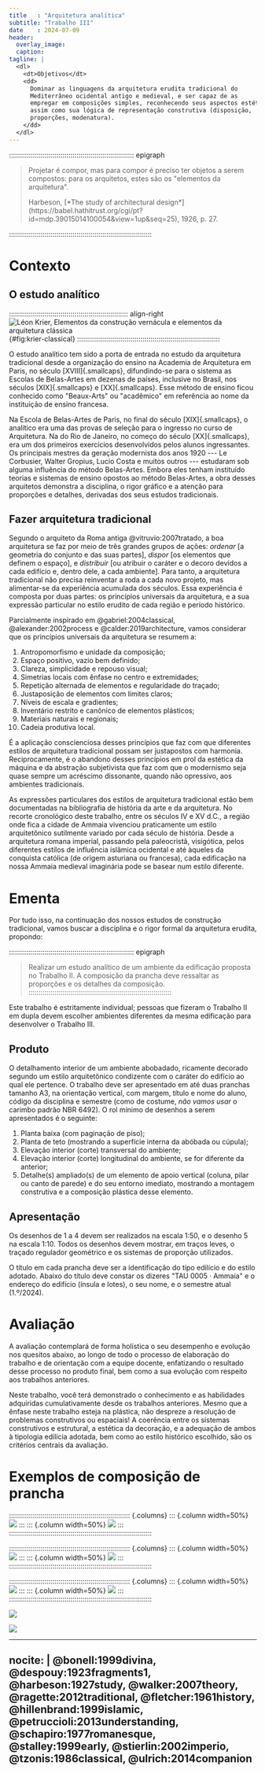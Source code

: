 ```yaml
---
title   : "Arquitetura analítica"
subtitle: "Trabalho III"
date    : 2024-07-09
header:
  overlay_image:
  caption:
tagline: |
  <dl>
    <dt>Objetivos</dt>
    <dd>
      Dominar as linguagens da arquitetura erudita tradicional do
      Mediterrâneo ocidental antigo e medieval, e ser capaz de as
      empregar em composições simples, reconhecendo seus aspectos estéticos
      assim como sua lógica de representação construtiva (disposição,
      proporções, modenatura).
    </dd>
  </dl>
---
```


::::::::::::::::::::::::::::::::::::::::::::::::::::::::::::::: epigraph
> Projetar é compor, mas para compor é preciso ter objetos a serem compostos:
> para os arquitetos, estes são os "elementos da arquitetura".
>
> <footer>Harbeson, [*The study of architectural design*](https://babel.hathitrust.org/cgi/pt?id=mdp.39015014100054&view=1up&seq=25), 1926, p. 27.</footer>
::::::::::::::::::::::::::::::::::::::::::::::::::::::::::::::::::::::::

# Contexto #

## O estudo analítico ##

:::::::::::::::::::::::::::::::::::::::::::::::::::::::::::: align-right
![Léon Krier, Elementos da construção vernácula e elementos da arquitetura clássica](https://i.pinimg.com/564x/8e/38/71/8e3871f9e36821640ceb47adefa98b05.jpg){#fig:krier-classical}
::::::::::::::::::::::::::::::::::::::::::::::::::::::::::::::::::::::::

O estudo analítico tem sido a porta de entrada no estudo da arquitetura
tradicional desde a organização do ensino na Academia de Arquitetura em
Paris, no século [XVIII]{.smallcaps}, difundindo-se para o sistema as
Escolas de Belas-Artes em dezenas de países, inclusive no Brasil, nos
séculos [XIX]{.smallcaps} e [XX]{.smallcaps}. Esse método de ensino
ficou conhecido como "Beaux-Arts" ou "acadêmico" em referência ao nome
da instituição de ensino francesa.

Na Escola de Belas-Artes de Paris,
no final do século [XIX]{.smallcaps}, o analítico era uma das provas de
seleção para o ingresso no curso de Arquitetura. Na do Rio de Janeiro,
no começo do século [XX]{.smallcaps}, era um dos primeiros exercícios
desenvolvidos pelos alunos ingressantes. Os principais mestres da
geração modernista dos anos 1920
--- Le Corbusier, Walter Gropius, Lucio Costa e muitos outros ---
estudaram sob alguma influência do método Belas-Artes. Embora eles
tenham instituído teorias e sistemas de ensino opostos ao método
Belas-Artes, a obra desses arquitetos demonstra a disciplina, o rigor
gráfico e a atenção para proporções e detalhes, derivadas dos seus
estudos tradicionais.

## Fazer arquitetura tradicional ##

Segundo o arquiteto da Roma antiga @vitruvio:2007tratado, a boa
arquitetura se faz por meio de três grandes grupos de ações: *ordenar*
[a geometria do conjunto e das suas partes], *dispor* [os elementos que
definem o espaço], e *distribuir* [ou atribuir o caráter e o decoro
devidos a cada edifício e, dentro dele, a cada ambiente]. Para tanto, a
arquitetura tradicional não precisa reinventar a roda a cada novo
projeto, mas alimentar-se da experiência acumulada dos séculos. Essa
experiência é composta por duas partes: os princípios universais da
arquitetura, e a sua expressão particular no estilo erudito de cada
região e período histórico.

Parcialmente inspirado em @gabriel:2004classical, @alexander:2002process
e @calder:2019architecture, vamos considerar que os princípios
universais da arquitetura se resumem a:

 1. Antropomorfismo e unidade da composição;
 2. Espaço positivo, vazio bem definido;
 3. Clareza, simplicidade e repouso visual;
 4. Simetrias locais com ênfase no centro e extremidades;
 5. Repetição alternada de elementos e regularidade do traçado;
 6. Justaposição de elementos com limites claros;
 7. Níveis de escala e gradientes;
 8. Inventário restrito e canônico de elementos plásticos;
 9. Materiais naturais e regionais;
10. Cadeia produtiva local.

É a aplicação conscienciosa desses princípios que faz com que diferentes
estilos de arquitetura tradicional possam ser justapostos com harmonia.
Reciprocamente, é o abandono desses princípios em prol da estética da
máquina e da abstração subjetivista que faz com que o modernismo seja
quase sempre um acréscimo dissonante, quando não opressivo, aos
ambientes tradicionais.

As expressões particulares dos estilos de arquitetura tradicional estão
bem documentadas na bibliografia de história da arte e da arquitetura.
No recorte cronológico deste trabalho, entre os séculos IV e XV d.C., a
região onde fica a cidade de Ammaia vivenciou praticamente um estilo
arquitetônico sutilmente variado por cada século de história. Desde a
arquitetura romana imperial, passando pela paleocristã, visigótica,
pelos diferentes estilos de influência islâmica ocidental e até àqueles
da conquista católica (de origem asturiana ou francesa), cada edificação
na nossa Ammaia medieval imaginária pode se basear num estilo diferente.


# Ementa #

Por tudo isso, na continuação dos nossos estudos de construção
tradicional, vamos buscar a disciplina e o rigor formal da arquitetura
erudita, propondo:

::::::::::::::::::::::::::::::::::::::::::::::::::::::::::::::: epigraph
> Realizar um estudo analítico de um ambiente da edificação proposta no
> Trabalho II. A composição da prancha deve ressaltar as proporções e os
> detalhes da composição.
::::::::::::::::::::::::::::::::::::::::::::::::::::::::::::::::::::::::

Este trabalho é estritamente individual; pessoas que fizeram o Trabalho
II em dupla devem escolher ambientes diferentes da mesma edificação para
desenvolver o Trabalho III.

## Produto ##

O detalhamento interior de um ambiente abobadado, ricamente decorado
segundo um estilo arquitetônico condizente com o caráter do edifício ao
qual ele pertence. O trabalho deve ser apresentado em até duas pranchas
tamanho A3, na orientação vertical, com margem, título e nome do aluno,
código da disciplina e semestre (como de costume, *não vamos usar* o
carimbo padrão NBR 6492). O rol mínimo de desenhos a serem apresentados
é o seguinte:

1. Planta baixa (com paginação de piso);
2. Planta de teto (mostrando a superfície interna da abóbada ou cúpula);
3. Elevação interior (corte) transversal do ambiente;
4. Elevação interior (corte) longitudinal do ambiente, se for diferente
   da anterior;
5. Detalhe(s) ampliado(s) de um elemento de apoio vertical (coluna,
   pilar ou canto de parede) e do seu entorno imediato, mostrando a
   montagem construtiva e a composição plástica desse elemento.

## Apresentação ##

Os desenhos de 1 a 4 devem ser realizados na escala 1:50, e o desenho 5
na escala 1:10.
Todos os desenhos devem mostrar, em traços leves, o traçado regulador
geométrico e os sistemas de proporção utilizados.

O título em cada prancha deve ser a identificação do tipo edilício e do
estilo adotado. Abaixo do título deve constar os dizeres "TAU 0005 ·
Ammaia" e o endereço do edifício (ínsula e lotes), o seu nome, e o
semestre atual (1.º/2024).


# Avaliação #

A avaliação contemplará de forma holística o seu desempenho e evolução
nos quesitos abaixo, ao longo de todo o processo de elaboração do
trabalho e de orientação com a equipe docente, enfatizando o resultado
desse processo no produto final, bem como a sua evolução com respeito
aos trabalhos anteriores.

Neste trabalho, você terá demonstrado o conhecimento e as habilidades
adquiridas cumulativamente desde os trabalhos anteriores. Mesmo que a
ênfase neste trabalho esteja na plástica, não despreze a resolução de
problemas construtivos ou espaciais! A coerência entre os sistemas
construtivos e estrutural, a estética da decoração, e a adequação de
ambos à tipologia edilícia adotada, bem como ao estilo histórico
escolhido, são os critérios centrais da avaliação.


# Exemplos de composição de prancha #

::::::::::::::::::::::::::::::::::::::::::::::::::::::::::::: {.columns}
::: {.column width=50%}
![](https://i.pinimg.com/originals/17/34/f8/1734f810db51c0e12297404adf2990ed.jpg)
:::
::: {.column width=50%}
![](https://i.pinimg.com/originals/01/cf/f3/01cff34b28f5cbabfa4a474b8fe953db.jpg)
:::
::::::::::::::::::::::::::::::::::::::::::::::::::::::::::::::::::::::::

::::::::::::::::::::::::::::::::::::::::::::::::::::::::::::: {.columns}
::: {.column width=50%}
![](https://i.pinimg.com/originals/01/90/d4/0190d4cbbade33bb34a34a9bed8a44ae.jpg)
:::
::: {.column width=50%}
![](https://i.pinimg.com/originals/4d/98/e0/4d98e0bd6d83fa0aa884d57f2a016f0e.jpg)
:::
::::::::::::::::::::::::::::::::::::::::::::::::::::::::::::::::::::::::

::::::::::::::::::::::::::::::::::::::::::::::::::::::::::::: {.columns}
::: {.column width=50%}
![](https://i.pinimg.com/originals/10/0b/af/100bafec22ce418baff8901a966d3424.jpg)
:::
::: {.column width=50%}
![](https://i.pinimg.com/originals/e7/42/19/e74219be5068aa18914b27d4fcc6fdfe.jpg)
:::
::::::::::::::::::::::::::::::::::::::::::::::::::::::::::::::::::::::::

![](https://i.pinimg.com/originals/22/6e/18/226e1862b5be52e08fb06d5736a02ca1.jpg)

![](https://i.pinimg.com/originals/53/42/73/5342739214a83e17736637c0fa89cfda.jpg)

---
nocite: |
  @bonell:1999divina,
  @despouy:1923fragments1,
  @harbeson:1927study,
  @walker:2007theory,
  @ragette:2012traditional,
  @fletcher:1961history,
  @hillenbrand:1999islamic,
  @petruccioli:2013understanding,
  @schapiro:1977romanesque,
  @stalley:1999early,
  @stierlin:2002imperio,
  @tzonis:1986classical,
  @ulrich:2014companion
---

